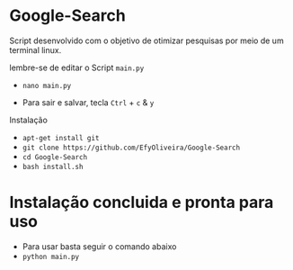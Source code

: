 # Google-Search

Script desenvolvido com o objetivo de otimizar pesquisas por meio de um terminal linux.

lembre-se de editar o Script `main.py`

* `nano main.py`

* Para sair e salvar, tecla `Ctrl` + `c` & `y`

Instalação

* `apt-get install git`
* `git clone https://github.com/EfyOliveira/Google-Search`
* `cd Google-Search`
* `bash install.sh`

# Instalação concluida e pronta para uso

* Para usar basta seguir o comando abaixo
* `python main.py`

